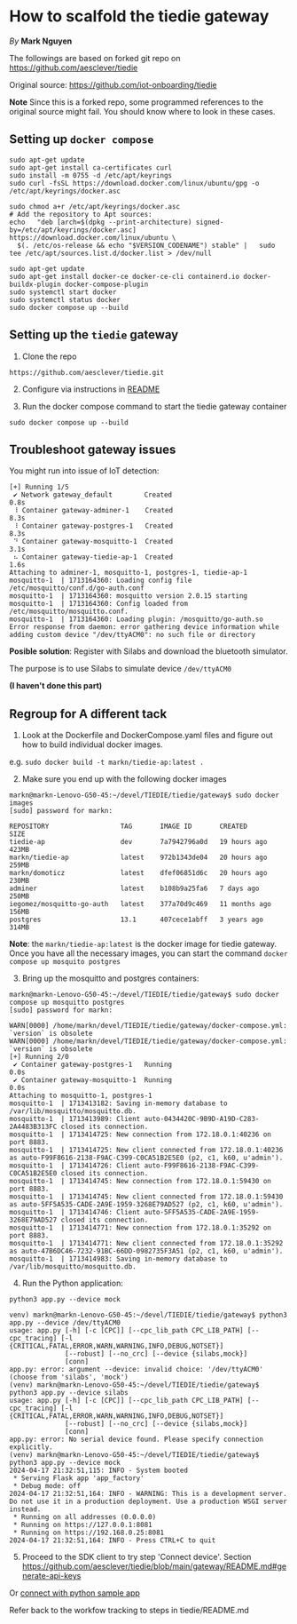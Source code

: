 # How to scalfold the tiedie gateway

*By* **Mark Nguyen**

The followings are based on forked git repo on https://github.com/aesclever/tiedie

Original source: https://github.com/iot-onboarding/tiedie 

**Note**  Since this is a forked repo, some programmed references to the original source might fail.  You should know where to look in these cases.

## Setting up `docker compose`

```
sudo apt-get update
sudo apt-get install ca-certificates curl
sudo install -m 0755 -d /etc/apt/keyrings
sudo curl -fsSL https://download.docker.com/linux/ubuntu/gpg -o /etc/apt/keyrings/docker.asc

sudo chmod a+r /etc/apt/keyrings/docker.asc
# Add the repository to Apt sources:
echo   "deb [arch=$(dpkg --print-architecture) signed-by=/etc/apt/keyrings/docker.asc] https://download.docker.com/linux/ubuntu \
  $(. /etc/os-release && echo "$VERSION_CODENAME") stable" |   sudo tee /etc/apt/sources.list.d/docker.list > /dev/null

sudo apt-get update
sudo apt-get install docker-ce docker-ce-cli containerd.io docker-buildx-plugin docker-compose-plugin
sudo systemctl start docker
sudo systemctl status docker
sudo docker compose up --build
```

## Setting up the `tiedie` gateway

1.  Clone the repo

```
https://github.com/aesclever/tiedie.git
```
2.  Configure via instructions in [README](https://github.com/aesclever/tiedie/blob/main/gateway/README.md)

3.  Run the docker compose command to start the tiedie gateway container
```
sudo docker compose up --build
```

## Troubleshoot gateway issues

You might run into issue of IoT detection:

```
[+] Running 1/5                                                                        
 ✔ Network gateway_default        Created                                         0.8s 
 ⠸ Container gateway-adminer-1    Created                                         8.3s 
 ⠸ Container gateway-postgres-1   Created                                         8.3s 
 ⠙ Container gateway-mosquitto-1  Created                                         3.1s 
 ⠦ Container gateway-tiedie-ap-1  Created                                         1.6s 
Attaching to adminer-1, mosquitto-1, postgres-1, tiedie-ap-1
mosquitto-1  | 1713164360: Loading config file /etc/mosquitto/conf.d/go-auth.conf
mosquitto-1  | 1713164360: mosquitto version 2.0.15 starting
mosquitto-1  | 1713164360: Config loaded from /etc/mosquitto/mosquitto.conf.
mosquitto-1  | 1713164360: Loading plugin: /mosquitto/go-auth.so
Error response from daemon: error gathering device information while adding custom device "/dev/ttyACM0": no such file or directory
```

**Posible solution**:
Register with Silabs and download the bluetooth simulator.

The purpose is to use Silabs to simulate device `/dev/ttyACM0`

**(I haven't done this part)**

## Regroup for A different tack

1.  Look at the Dockerfile and DockerCompose.yaml files and figure out how to build individual docker images.

e.g.
`sudo docker build -t markn/tiedie-ap:latest .` 

2.  Make sure you end up with the following docker images
```
markn@markn-Lenovo-G50-45:~/devel/TIEDIE/tiedie/gateway$ sudo docker images
[sudo] password for markn: 

REPOSITORY                  TAG       IMAGE ID       CREATED         SIZE
tiedie-ap                   dev       7a7942796a0d   19 hours ago    423MB
markn/tiedie-ap             latest    972b1343de04   20 hours ago    259MB
markn/domoticz              latest    dfef06851d6c   20 hours ago    230MB
adminer                     latest    b108b9a25fa6   7 days ago      250MB
iegomez/mosquitto-go-auth   latest    377a70d9c469   11 months ago   156MB
postgres                    13.1      407cece1abff   3 years ago     314MB
```

**Note**: the `markn/tiedie-ap:latest` is the docker image for tiedie gateway.
Once you have all the necessary images, you can start the command `docker compose up mosquito postgres`

3. Bring up the mosquitto and postgres containers:

```
markn@markn-Lenovo-G50-45:~/devel/TIEDIE/tiedie/gateway$ sudo docker compose up mosquitto postgres
[sudo] password for markn: 

WARN[0000] /home/markn/devel/TIEDIE/tiedie/gateway/docker-compose.yml: `version` is obsolete 
WARN[0000] /home/markn/devel/TIEDIE/tiedie/gateway/docker-compose.yml: `version` is obsolete 
[+] Running 2/0
 ✔ Container gateway-postgres-1   Running                                                                                           0.0s 
 ✔ Container gateway-mosquitto-1  Running                                                                                           0.0s 
Attaching to mosquitto-1, postgres-1
mosquitto-1  | 1713413182: Saving in-memory database to /var/lib/mosquitto/mosquitto.db.
mosquitto-1  | 1713413989: Client auto-0434420C-9B9D-A19D-C283-2A4483B313FC closed its connection.
mosquitto-1  | 1713414725: New connection from 172.18.0.1:40236 on port 8883.
mosquitto-1  | 1713414725: New client connected from 172.18.0.1:40236 as auto-F99F8616-2138-F9AC-C399-C0CA51B2E5E0 (p2, c1, k60, u'admin').
mosquitto-1  | 1713414726: Client auto-F99F8616-2138-F9AC-C399-C0CA51B2E5E0 closed its connection.
mosquitto-1  | 1713414745: New connection from 172.18.0.1:59430 on port 8883.
mosquitto-1  | 1713414745: New client connected from 172.18.0.1:59430 as auto-5FF5A535-CADE-2A9E-1959-3268E79AD527 (p2, c1, k60, u'admin').
mosquitto-1  | 1713414746: Client auto-5FF5A535-CADE-2A9E-1959-3268E79AD527 closed its connection.
mosquitto-1  | 1713414771: New connection from 172.18.0.1:35292 on port 8883.
mosquitto-1  | 1713414771: New client connected from 172.18.0.1:35292 as auto-47B6DC46-7232-91BC-66DD-0982735F3A51 (p2, c1, k60, u'admin').
mosquitto-1  | 1713414983: Saving in-memory database to /var/lib/mosquitto/mosquitto.db.

```

4. Run the Python application:

`python3 app.py --device mock`

```
venv) markn@markn-Lenovo-G50-45:~/devel/TIEDIE/tiedie/gateway$ python3 app.py --device /dev/ttyACM0
usage: app.py [-h] [-c [CPC]] [--cpc_lib_path CPC_LIB_PATH] [--cpc_tracing] [-l {CRITICAL,FATAL,ERROR,WARN,WARNING,INFO,DEBUG,NOTSET}]
              [--robust] [--no_crc] [--device {silabs,mock}]
              [conn]
app.py: error: argument --device: invalid choice: '/dev/ttyACM0' (choose from 'silabs', 'mock')
(venv) markn@markn-Lenovo-G50-45:~/devel/TIEDIE/tiedie/gateway$ python3 app.py --device silabs
usage: app.py [-h] [-c [CPC]] [--cpc_lib_path CPC_LIB_PATH] [--cpc_tracing] [-l {CRITICAL,FATAL,ERROR,WARN,WARNING,INFO,DEBUG,NOTSET}]
              [--robust] [--no_crc] [--device {silabs,mock}]
              [conn]
app.py: error: No serial device found. Please specify connection explicitly.
(venv) markn@markn-Lenovo-G50-45:~/devel/TIEDIE/tiedie/gateway$ python3 app.py --device mock
2024-04-17 21:32:51,115: INFO - System booted
 * Serving Flask app 'app_factory'
 * Debug mode: off
2024-04-17 21:32:51,164: INFO - WARNING: This is a development server. Do not use it in a production deployment. Use a production WSGI server instead.
 * Running on all addresses (0.0.0.0)
 * Running on https://127.0.0.1:8081
 * Running on https://192.168.0.25:8081
2024-04-17 21:32:51,164: INFO - Press CTRL+C to quit
```

5.  Proceed to the SDK client to try step 'Connect device'. Section https://github.com/aesclever/tiedie/blob/main/gateway/README.md#generate-api-keys

Or [connect with python sample app](https://github.com/aesclever/tiedie/blob/2bf9d358052f53834ea508c7993f3d00c3784c66/python-sdk/sample-python-app/README.md)

Refer back to the workfow tracking to steps in tiedie/README.md
